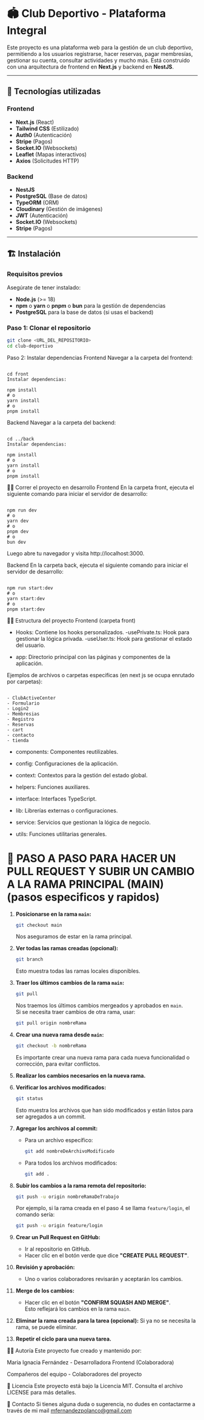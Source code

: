 # 🏟️ Club Deportivo - Plataforma Integral

Este proyecto es una plataforma web para la gestión de un club deportivo, permitiendo a los usuarios registrarse, hacer reservas, pagar membresías, gestionar su cuenta, consultar actividades y mucho más. Está construido con una arquitectura de frontend en **Next.js** y backend en **NestJS**.

---

## 🚀 Tecnologías utilizadas

### Frontend
- **Next.js** (React)
- **Tailwind CSS** (Estilizado)
- **Auth0** (Autenticación)
- **Stripe** (Pagos)
- **Socket.IO** (Websockets)
- **Leaflet** (Mapas interactivos)
- **Axios** (Solicitudes HTTP)

### Backend
- **NestJS**
- **PostgreSQL** (Base de datos)
- **TypeORM** (ORM)
- **Cloudinary** (Gestión de imágenes)
- **JWT** (Autenticación)
- **Socket.IO** (Websockets)
- **Stripe** (Pagos)

---

## 🏗️ Instalación

### Requisitos previos

Asegúrate de tener instalado:

- **Node.js** (>= 18)
- **npm** o **yarn** o **pnpm** o **bun** para la gestión de dependencias
- **PostgreSQL** para la base de datos (si usas el backend)

### Paso 1: Clonar el repositorio

```bash
git clone <URL_DEL_REPOSITORIO>
cd club-deportivo

```

Paso 2: Instalar dependencias
Frontend
Navegar a la carpeta del frontend:

```

cd front
Instalar dependencias:

npm install
# o
yarn install
# o
pnpm install

```


Backend
Navegar a la carpeta del backend:

```

cd ../back
Instalar dependencias:

npm install
# o
yarn install
# o
pnpm install

```

🏃‍♀️ Correr el proyecto en desarrollo
Frontend
En la carpeta front, ejecuta el siguiente comando para iniciar el servidor de desarrollo:

```

npm run dev
# o
yarn dev
# o
pnpm dev
# o
bun dev

```

Luego abre tu navegador y visita http://localhost:3000.

Backend
En la carpeta back, ejecuta el siguiente comando para iniciar el servidor de desarrollo:

```

npm run start:dev
# o
yarn start:dev
# o
pnpm start:dev

```

🧑‍💻 Estructura del proyecto
Frontend (carpeta front)
- Hooks: Contiene los hooks personalizados.
   -usePrivate.ts: Hook para gestionar la lógica privada.
   -useUser.ts: Hook para gestionar el estado del usuario.

- app: Directorio principal con las páginas y componentes de la aplicación.

Ejemplos de archivos o carpetas especificas (en next js se ocupa enrutado por carpetas):

```

- ClubActiveCenter
- Formulario
- Login2
- Membresias
- Registro
- Reservas
- cart
- contacto
- tienda

```

- components: Componentes reutilizables.

- config: Configuraciones de la aplicación.

- context: Contextos para la gestión del estado global.

- helpers: Funciones auxiliares.

- interface: Interfaces TypeScript.

- lib: Librerías externas o configuraciones.

- service: Servicios que gestionan la lógica de negocio.

- utils: Funciones utilitarias generales.



# 🚀 PASO A PASO PARA HACER UN PULL REQUEST Y SUBIR UN CAMBIO A LA RAMA PRINCIPAL (MAIN) (pasos especificos y rapidos)

1. **Posicionarse en la rama `main`:**
   ```bash
   git checkout main   
   ```
   Nos aseguramos de estar en la rama principal.

2. **Ver todas las ramas creadas (opcional):**
   ```bash
   git branch
   ```
   Esto muestra todas las ramas locales disponibles.

3. **Traer los últimos cambios de la rama `main`:**
   ```bash
   git pull
   ```
   Nos traemos los últimos cambios mergeados y aprobados en `main`.  
   Si se necesita traer cambios de otra rama, usar:
   ```bash
   git pull origin nombreRama
   ```

4. **Crear una nueva rama desde `main`:**
   ```bash
   git checkout -b nombreRama
   ```
   Es importante crear una nueva rama para cada nueva funcionalidad o corrección, para evitar conflictos.

5. **Realizar los cambios necesarios en la nueva rama.**

6. **Verificar los archivos modificados:**
   ```bash
   git status
   ```
   Esto muestra los archivos que han sido modificados y están listos para ser agregados a un commit.

7. **Agregar los archivos al commit:**
   - Para un archivo específico:
     ```bash
     git add nombreDeArchivoModificado
     ```
   - Para todos los archivos modificados:
     ```bash
     git add .
     ```

8. **Subir los cambios a la rama remota del repositorio:**
   ```bash
   git push -u origin nombreRamaDeTrabajo
   ```
   Por ejemplo, si la rama creada en el paso 4 se llama `feature/login`, el comando sería:
   ```bash
   git push -u origin feature/login
   ```

9. **Crear un Pull Request en GitHub:**
   - Ir al repositorio en GitHub.
   - Hacer clic en el botón verde que dice **"CREATE PULL REQUEST"**.

10. **Revisión y aprobación:**
    - Uno o varios colaboradores revisarán y aceptarán los cambios.

11. **Merge de los cambios:**
    - Hacer clic en el botón **"CONFIRM SQUASH AND MERGE"**.  
      Esto reflejará los cambios en la rama `main`.

12. **Eliminar la rama creada para la tarea (opcional):**
    Si ya no se necesita la rama, se puede eliminar.

13. **Repetir el ciclo para una nueva tarea.**



🧑‍💻 Autoría
Este proyecto fue creado y mantenido por:

Maria Ignacia Fernández - Desarrolladora Frontend (Colaboradora)

Compañeros del equipo - Colaboradores del proyecto

📝 Licencia
Este proyecto está bajo la Licencia MIT. Consulta el archivo LICENSE para más detalles.

📄 Contacto
Si tienes alguna duda o sugerencia, no dudes en contactarme a través de mi mail mfernandezpolanco@gmail.com
